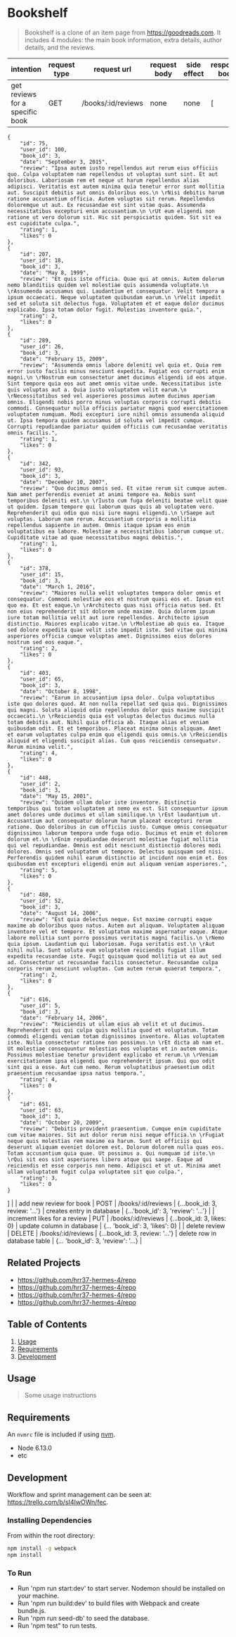 # Bookshelf

> Bookshelf is a clone of an item page from https://goodreads.com. It includes 4 modules: the main book information, extra details, author details, and the reviews.


| intention     | request type  |  request url  | request body | side effect | response body |
| ------------- | ------------- | ------------- | -------------| ------------| ----------- |
| get reviews for a specific book  | GET | /books/:id/reviews | none | none | [
    {
        "id": 75,
        "user_id": 100,
        "book_id": 3,
        "date": "September 3, 2015",
        "review": "Ipsa autem iusto repellendus aut rerum eius officiis quo. Culpa voluptatem nam repellendus ut voluptas sunt sint. Et aut doloribus. Laboriosam rem et neque ut harum repellendus alias adipisci. Veritatis est autem minima quia tenetur error sunt mollitia aut. Suscipit debitis aut omnis doloribus eos.\n \rNisi debitis harum ratione accusantium officia. Autem voluptas sit rerum. Repellendus doloremque ut aut. Ex recusandae est sint vitae quas. Assumenda necessitatibus excepturi enim accusantium.\n \rUt eum eligendi non ratione ut vero dolorum sit. Hic sit perspiciatis quidem. Sit sit ea est cupiditate culpa.",
        "rating": 1,
        "likes": 0
    },
    {
        "id": 207,
        "user_id": 18,
        "book_id": 3,
        "date": "May 8, 1999",
        "review": "Et quis iste officia. Quae qui at omnis. Autem dolorum nemo blanditiis quidem vel molestiae quis assumenda voluptate.\n \rAssumenda accusamus qui. Laudantium et consequatur. Velit tempora a ipsum occaecati. Neque voluptatem quibusdam earum.\n \rVelit impedit sed et soluta sit delectus fuga. Voluptatem et et eaque dolor ducimus explicabo. Ipsa totam dolor fugit. Molestias inventore quia.",
        "rating": 2,
        "likes": 0
    },
    {
        "id": 289,
        "user_id": 26,
        "book_id": 3,
        "date": "February 15, 2009",
        "review": "Assumenda omnis labore deleniti vel quia et. Quia rem error iusto facilis minus nesciunt expedita. Fugiat eos corrupti enim magni.\n \rNostrum eum consectetur amet ducimus eligendi id eos atque. Sint tempore quia eos aut amet omnis vitae unde. Necessitatibus iste quis voluptas aut a. Quia iusto voluptatem velit earum.\n \rNecessitatibus sed vel asperiores possimus autem ducimus aperiam omnis. Eligendi nobis porro minus voluptas corporis corrupti debitis commodi. Consequatur nulla officiis pariatur magni quod exercitationem voluptatem numquam. Modi excepturi iure nihil omnis assumenda aliquid ut. Ipsa tempora quidem accusamus id soluta vel impedit cumque. Corrupti repudiandae pariatur quidem officiis cum recusandae veritatis omnis facilis.",
        "rating": 1,
        "likes": 0
    },
    {
        "id": 342,
        "user_id": 93,
        "book_id": 3,
        "date": "December 10, 2007",
        "review": "Quo ducimus omnis sed. Et vitae rerum sit cumque autem. Nam amet perferendis eveniet at animi tempore ea. Nobis sunt temporibus deleniti est.\n \rIusto cum fuga deleniti beatae velit quae ut quidem. Ipsam tempore qui laborum quas quis ab voluptatem vero. Reprehenderit qui odio quo nisi iure magni eligendi.\n \rSaepe aut voluptas. Laborum nam rerum. Accusantium corporis a mollitia repellendus sapiente in autem. Omnis itaque ipsam eos enim voluptatibus ea labore. Molestiae a necessitatibus laborum cumque ut. Cupiditate vitae ad quae necessitatibus magni debitis.",
        "rating": 1,
        "likes": 0
    },
    {
        "id": 378,
        "user_id": 15,
        "book_id": 3,
        "date": "March 1, 2016",
        "review": "Maiores nulla velit voluptates tempora dolor omnis et consequatur. Commodi molestiae eos et nostrum quasi eos et. Ipsum est quo ea. Et est eaque.\n \rArchitecto quas nisi officia natus sed. Et non eius reprehenderit sit dolorem unde maxime. Quia dolorem ipsum iure totam mollitia velit aut iure repellendus. Architecto ipsum distinctio. Maiores explicabo vitae.\n \rMolestiae ab quis ea. Itaque sed dolore expedita quae velit iste impedit iste. Sed vitae qui minima asperiores officia cumque voluptas amet. Dignissimos eius dolores nostrum sed eos eaque.",
        "rating": 2,
        "likes": 0
    },
    {
        "id": 403,
        "user_id": 65,
        "book_id": 3,
        "date": "October 8, 1998",
        "review": "Earum in accusantium ipsa dolor. Culpa voluptatibus iste quo dolores quod. At non nulla repellat sed quia qui. Dignissimos qui magni. Soluta aliquid odio repellendus dolor quis maxime suscipit occaecati.\n \rReiciendis quia est voluptas delectus ducimus nulla totam debitis aut. Nihil quia officia ab. Itaque alias et veniam quibusdam odit. Et et temporibus. Placeat minima omnis aliquam. Amet et earum voluptates culpa enim quo eligendi quis omnis.\n \rReiciendis aliquid et eligendi suscipit alias. Cum quos reiciendis consequatur. Rerum minima velit.",
        "rating": 4,
        "likes": 0
    },
    {
        "id": 448,
        "user_id": 2,
        "book_id": 3,
        "date": "May 15, 2001",
        "review": "Quidem ullam dolor iste inventore. Distinctio temporibus qui totam voluptatem at nemo ex est. Sit consequuntur ipsum amet dolores unde ducimus et ullam similique.\n \rEst laudantium ut. Accusantium aut consequatur dolorum harum placeat excepturi rerum ratione. Quo doloribus in cum officiis iusto. Cumque omnis consequatur dignissimos laborum tempora unde fuga odio. Ducimus et enim et dolorem dolorum et.\n \rEnim repudiandae deserunt molestiae fugiat mollitia qui vel repudiandae. Omnis est odit nesciunt distinctio dolores modi dolores. Omnis sed voluptatem ut tempore. Delectus quisquam sed nisi. Perferendis quidem nihil earum distinctio at incidunt non enim et. Eos quibusdam est excepturi eligendi enim aut aliquam veniam asperiores.",
        "rating": 5,
        "likes": 0
    },
    {
        "id": 480,
        "user_id": 52,
        "book_id": 3,
        "date": "August 14, 2006",
        "review": "Est quia delectus neque. Est maxime corrupti eaque maxime ab doloribus quos natus. Autem aut aliquam. Voluptatem aliquam inventore vel et tempore. Et voluptatum maxime aspernatur eaque. Atque labore mollitia sunt porro possimus veritatis magni facilis.\n \rNemo quia ipsum. Laudantium qui laboriosam. Fuga veritatis est.\n \rAut nihil nulla. Sunt soluta eum voluptatem reiciendis fugiat illum expedita recusandae iste. Fugit quisquam quod mollitia ut ea aut sed ad. Consectetur ut recusandae facilis consectetur. Recusandae culpa corporis rerum nesciunt voluptas. Cum autem rerum quaerat tempora.",
        "rating": 2,
        "likes": 0
    },
    {
        "id": 616,
        "user_id": 5,
        "book_id": 3,
        "date": "February 14, 2006",
        "review": "Reiciendis ut ullam eius ab velit et ut ducimus. Reprehenderit qui qui culpa quis mollitia quod et voluptatum. Totam commodi eligendi veniam totam dignissimos inventore. Alias voluptatem iste. Nulla consectetur ratione non possimus.\n \rEt dicta ab nam et. Ut molestiae consequuntur molestias eos voluptas et in autem omnis. Possimus molestiae tenetur provident explicabo et rerum.\n \rVeniam exercitationem ipsa eligendi quo reprehenderit ipsum. Qui quo odit sint qui a esse. Aut cum nemo. Rerum voluptatibus praesentium odit praesentium recusandae ipsa natus tempora.",
        "rating": 4,
        "likes": 0
    },
    {
        "id": 651,
        "user_id": 63,
        "book_id": 3,
        "date": "October 20, 2009",
        "review": "Debitis provident praesentium. Cumque enim cupiditate cum vitae maiores. Sit aut dolor rerum nisi neque officia.\n \rFugiat neque quis molestias rem maxime ea harum. Sunt et officiis qui deserunt aliquam eveniet dolorem est. Dolorum dolorem nulla quas eos. Totam accusantium quia quae. Ut possimus a. Qui numquam id iste.\n \rQui sit eos sint asperiores libero atque qui saepe. Eaque ad reiciendis et esse corporis non nemo. Adipisci et ut ut. Minima amet ullam voluptatem fugit culpa voluptatem sit quo culpa.",
        "rating": 3,
        "likes": 0
    }
] |
| add new review for book  | POST | /books/:id/reviews | {...book_id: 3, review: '...'} | creates entry in database | {...'book_id': 3, 'review': '...'} |
| increment likes for a review  | PUT | /books/:id/reviews | {...book_id: 3, likes: 0} | update column in database | {... 'book_id': 3, 'likes': 0} |
| delete review  | DELETE | /books/:id/reviews | {...book_id: 3, review: '...'} | delete row in database table | {... 'book_id': 3, 'review': '...} |


## Related Projects

  - https://github.com/hrr37-hermes-4/repo
  - https://github.com/hrr37-hermes-4/repo
  - https://github.com/hrr37-hermes-4/repo
  - https://github.com/hrr37-hermes-4/repo

## Table of Contents

1. [Usage](#Usage)
1. [Requirements](#requirements)
1. [Development](#development)

## Usage

> Some usage instructions

## Requirements

An `nvmrc` file is included if using [nvm](https://github.com/creationix/nvm).

- Node 6.13.0
- etc

## Development
Workflow and sprint management can be seen at: https://trello.com/b/sI4IwOWn/fec.

### Installing Dependencies

From within the root directory:

```sh
npm install -g webpack
npm install
```

### To Run
  - Run 'npm run start:dev' to start server. Nodemon should be installed on your machine.
  - Run 'npm run build:dev' to build files with Webpack and create bundle.js.
  - Run 'npm run seed-db' to seed the database.
  - Run 'npm test" to run tests.

